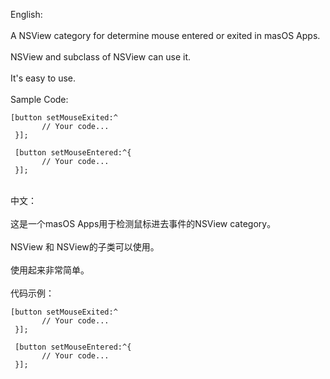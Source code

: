English:
<br />
<br />
A NSView category for determine mouse entered or exited in masOS Apps.
<br />
<br />
NSView and subclass of NSView can use it.
<br />
<br />
It's easy to use.
<br />
<br />
Sample Code:

```Obeject-C
[button setMouseExited:^
       // Your code...
 }];

 [button setMouseEntered:^{
       // Your code...
 }];
 ```
<br />
中文：
<br />
<br />
这是一个masOS Apps用于检测鼠标进去事件的NSView category。
<br />
<br />
NSView 和 NSView的子类可以使用。
<br />
<br />
使用起来非常简单。
<br />
<br />
代码示例：

```Obeject-C
[button setMouseExited:^
       // Your code...
 }];

 [button setMouseEntered:^{
       // Your code...
 }];
 ```
<br />
